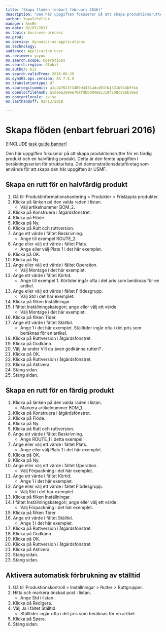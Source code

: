 ```yaml
--- 
title: "Skapa flöden (enbart februari 2016)"
description: "Den här uppgiften fokuserar på att skapa produktionsrutter för en färdig produkt och en halvfärdig produkt."
author: YuyuScheller
manager: AnnBe
ms.date: 02/07/2017
ms.topic: business-process
ms.prod: 
ms.service: dynamics-ax-applications
ms.technology: 
audience: Application User
ms.reviewer: yuyus
ms.search.scope: Operations
ms.search.region: Global
ms.author: bis
ms.search.validFrom: 2016-06-30
ms.dyn365.ops.version: AX 7.0.0
ms.translationtype: HT
ms.sourcegitcommit: a1c4b7623f3409d4474adcd04fb1331b944b9fbb
ms.openlocfilehash: a1da6a38e9e70efdbbd04e85318f208c82ab39ed
ms.contentlocale: sv-se
ms.lasthandoff: 02/13/2018

---
```

# <a name="create-routes-february-2016-only"></a>Skapa flöden (enbart februari 2016)

[!INCLUDE [task guide banner](../../includes/task-guide-banner.md)]

Den här uppgiften fokuserar på att skapa produktionsrutter för en färdig produkt och en halvfärdig produkt. Detta är den femte uppgiften i beräkningsserien för strukturlista. Det demonstrationsdataföretag som används för att skapa den här uppgiften är USMF.


## <a name="create-a-route-for-a-semi-finished-product"></a>Skapa en rutt för en halvfärdig produkt
1. Gå till Produktinformationshantering > Produkter > Frisläppta produkter.
2. Klicka på länken på den valda raden i listan.
    * Välj artikelnummer BOM_2.  
3. Klicka på Konstruera i åtgärdsfönstret.
4. Klicka på Flöde.
5. Klicka på Ny.
6. Klicka på Rutt och ruttversion.
7. Ange ett värde i fältet Beskrivning.
    * Ange till exempel ROUTE_2.  
8. Ange eller välj ett värde i fältet Plats.
    * Ange eller välj Plats 1 i det här exemplet.  
9. Klicka på OK.
10. Klicka på Ny.
11. Ange eller välj ett värde i fältet Operation.
    * Välj Montage i det här exemplet.  
12. Ange ett värde i fältet Körtid.
    * Ange till exempel 1. Körtider ingår ofta i det pris som beräknas för en artikel.  
13. Ange eller välj ett värde i fältet Flödesgrupp.
    * Välj Std i det här exemplet.  
14. Klicka på fliken Inställningar.
15. I fältet Inställningskategori, ange eller välj ett värde.
    * Välj Montage i det här exemplet.  
16. Klicka på fliken Tider.
17. Ange ett värde i fältet Ställtid.
    * Ange 1 i det här exemplet. Ställtider ingår ofta i det pris som beräknas för en artikel.  
18. Klicka på Ruttversion i åtgärdsfönstret.
19. Klicka på Godkänn.
20. Välj Ja under Vill du även godkänna rutten? .
21. Klicka på OK.
22. Klicka på Ruttversion i åtgärdsfönstret.
23. Klicka på Aktivera.
24. Stäng sidan.
25. Stäng sidan.

## <a name="create-a-route-for-a-finished-product"></a>Skapa en rutt för en färdig produkt
1. Klicka på länken på den valda raden i listan.
    * Markera artikelnummer BOM_1.  
2. Klicka på Konstruera i åtgärdsfönstret.
3. Klicka på Flöde.
4. Klicka på Ny.
5. Klicka på Rutt och ruttversion.
6. Ange ett värde i fältet Beskrivning.
    * Ange ROUTE_1 i detta exempel.  
7. Ange eller välj ett värde i fältet Plats.
    * Ange eller välj Plats 1 i det här exemplet.  
8. Klicka på OK.
9. Klicka på Ny.
10. Ange eller välj ett värde i fältet Operation.
    * Välj Förpackning i det här exemplet.  
11. Ange ett värde i fältet Körtid.
    * Ange 1 i det här exemplet.  
12. Ange eller välj ett värde i fältet Flödesgrupp.
    * Välj Std i det här exemplet.  
13. Klicka på fliken Inställningar.
14. I fältet Inställningskategori, ange eller välj ett värde.
    * Välj Förpackning i det här exemplet.  
15. Klicka på fliken Tider.
16. Ange ett värde i fältet Ställtid.
    * Ange 1 i det här exemplet.  
17. Klicka på Ruttversion i åtgärdsfönstret.
18. Klicka på Godkänn.
19. Klicka på OK.
20. Klicka på Ruttversion i åtgärdsfönstret.
21. Klicka på Aktivera.
22. Stäng sidan.
23. Stäng sidan.

## <a name="enable-automatic-consumption-of-setup-time"></a>Aktivera automatisk förbrukning av ställtid
1. Gå till Produktionskontroll > Inställningar > Rutter > Ruttgrupper.
2. Hitta och markera önskad post i listan.
    * Ange Std i listan .  
3. Klicka på Redigera.
4. Välj Ja i fältet Ställtid.
    * Ställtider ingår ofta i det pris som beräknas för en artikel.  
5. Klicka på Spara.
6. Stäng sidan.


